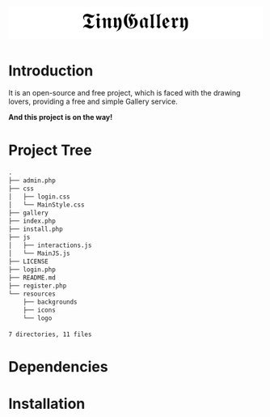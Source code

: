 # ![](resources/logo/TinyGallery.png)

# Introduction
It is an open-source and free project, which is faced with the drawing lovers, providing a free and simple Gallery service.


**And this project is on the way!**

# Project Tree

```
.
├── admin.php
├── css
│   ├── login.css
│   └── MainStyle.css
├── gallery
├── index.php
├── install.php
├── js
│   ├── interactions.js
│   └── MainJS.js
├── LICENSE
├── login.php
├── README.md
├── register.php
└── resources
    ├── backgrounds
    ├── icons
    └── logo

7 directories, 11 files
```
# Dependencies


# Installation 
